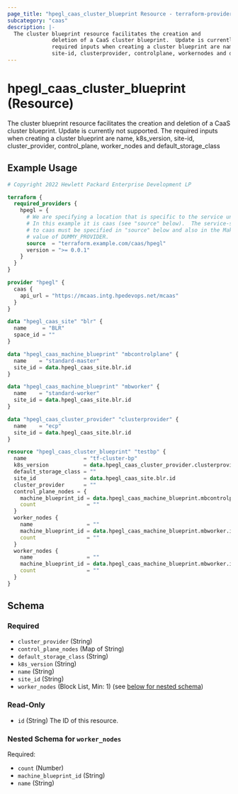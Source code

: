 ```yaml
---
page_title: "hpegl_caas_cluster_blueprint Resource - terraform-provider-hpegl"
subcategory: "caas"
description: |-
  The cluster blueprint resource facilitates the creation and
              deletion of a CaaS cluster blueprint.  Update is currently not supported. The
              required inputs when creating a cluster blueprint are name, k8sversion,
              site-id, clusterprovider, controlplane, workernodes and defaultstorageclass
---
```

# hpegl_caas_cluster_blueprint (Resource)

The cluster blueprint resource facilitates the creation and
			deletion of a CaaS cluster blueprint.  Update is currently not supported. The
			required inputs when creating a cluster blueprint are name, k8s_version,
			site-id, cluster_provider, control_plane, worker_nodes and default_storage_class

## Example Usage

```terraform
# Copyright 2022 Hewlett Packard Enterprise Development LP

terraform {
  required_providers {
    hpegl = {
      # We are specifying a location that is specific to the service under development
      # In this example it is caas (see "source" below).  The service-specific replacement
      # to caas must be specified in "source" below and also in the Makefile as the
      # value of DUMMY_PROVIDER.
      source  = "terraform.example.com/caas/hpegl"
      version = ">= 0.0.1"
    }
  }
}

provider "hpegl" {
  caas {
    api_url = "https://mcaas.intg.hpedevops.net/mcaas"
  }
}

data "hpegl_caas_site" "blr" {
  name     = "BLR"
  space_id = ""
}

data "hpegl_caas_machine_blueprint" "mbcontrolplane" {
  name    = "standard-master"
  site_id = data.hpegl_caas_site.blr.id
}

data "hpegl_caas_machine_blueprint" "mbworker" {
  name    = "standard-worker"
  site_id = data.hpegl_caas_site.blr.id
}

data "hpegl_caas_cluster_provider" "clusterprovider" {
  name    = "ecp"
  site_id = data.hpegl_caas_site.blr.id
}

resource "hpegl_caas_cluster_blueprint" "testbp" {
  name                  = "tf-cluster-bp"
  k8s_version           = data.hpegl_caas_cluster_provider.clusterprovider.k8s_versions[0]
  default_storage_class = ""
  site_id               = data.hpegl_caas_site.blr.id
  cluster_provider      = ""
  control_plane_nodes = {
    machine_blueprint_id = data.hpegl_caas_machine_blueprint.mbcontrolplane.id
    count                = ""
  }
  worker_nodes {
    name                 = ""
    machine_blueprint_id = data.hpegl_caas_machine_blueprint.mbworker.id
    count                = ""
  }
  worker_nodes {
    name                 = ""
    machine_blueprint_id = data.hpegl_caas_machine_blueprint.mbworker.id
    count                = ""
  }
}
```

<!-- schema generated by tfplugindocs -->
## Schema

### Required

- `cluster_provider` (String)
- `control_plane_nodes` (Map of String)
- `default_storage_class` (String)
- `k8s_version` (String)
- `name` (String)
- `site_id` (String)
- `worker_nodes` (Block List, Min: 1) (see [below for nested schema](#nestedblock--worker_nodes))

### Read-Only

- `id` (String) The ID of this resource.

<a id="nestedblock--worker_nodes"></a>
### Nested Schema for `worker_nodes`

Required:

- `count` (Number)
- `machine_blueprint_id` (String)
- `name` (String)


